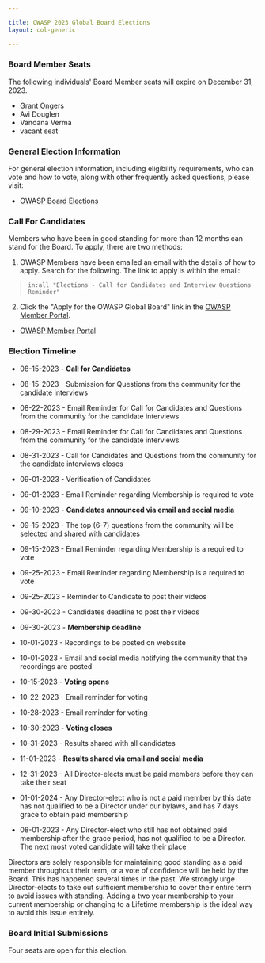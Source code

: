 ```yaml
---

title: OWASP 2023 Global Board Elections
layout: col-generic

---
```


<style>
  table th, table td, table tr {
    padding: 15 px;
    border: none;
}
</style>

### Board Member Seats

The following individuals' Board Member seats will expire on December 31, 2023.

- Grant Ongers
- Avi Douglen
- Vandana Verma
- vacant seat

### General Election Information

For general election information, including eligibility requirements, who can vote and how to vote, along with other frequently
asked questions, please visit:

- [OWASP Board Elections](/www-board/elections)

### Call For Candidates

Members who have been in good standing for more than 12 months can stand for the Board. To apply, there are two methods:

1. OWASP Members have been emailed an email with the details of how to apply. Search for the following. The link to apply is within the email:

> ```in:all "Elections - Call for Candidates and Interview Questions Reminder"```

2. Click the "Apply for the OWASP Global Board" link in the [OWASP Member Portal](https://members.owasp.org/).

- [OWASP Member Portal](https://members.owasp.org/)

### Election Timeline

- 08-15-2023 - **Call for Candidates**
- 08-15-2023 - Submission for Questions from the community for the candidate interviews
- 08-22-2023 - Email Reminder for Call for Candidates and Questions from the community for the candidate interviews
- 08-29-2023 - Email Reminder for Call for Candidates and Questions from the community for the candidate interviews
- 08-31-2023 - Call for Candidates and Questions from the community for the candidate interviews closes

- 09-01-2023 - Verification of Candidates
- 09-01-2023 - Email Reminder regarding Membership is required to vote
- 09-10-2023 - **Candidates announced via email and social media**
- 09-15-2023 - The top (6-7) questions from the community will be selected and shared with candidates
- 09-15-2023 - Email Reminder regarding Membership is a required to vote
- 09-25-2023 - Email Reminder regarding Membership is a required to vote
- 09-25-2023 - Reminder to Candidate to post their videos
- 09-30-2023 - Candidates deadline to post their videos
- 09-30-2023 - **Membership deadline**

- 10-01-2023 - Recordings to be posted on webssite
- 10-01-2023 - Email and social media notifying the community that the recordings are posted
- 10-15-2023 - **Voting opens**
- 10-22-2023 - Email reminder for voting
- 10-28-2023 - Email reminder for voting
- 10-30-2023 - **Voting closes**
- 10-31-2023 - Results shared with all candidates
- 11-01-2023 - **Results shared via email and social media**
- 12-31-2023 - All Director-elects must be paid members before they can take their seat
- 01-01-2024 - Any Director-elect who is not a paid member by this date has not qualified to be a Director under our bylaws, and has 7 days grace to obtain paid membership
- 08-01-2023 - Any Director-elect who still has not obtained paid membership after the grace period, has not qualified to be a Director. The next most voted candidate will take their place

Directors are solely responsible for maintaining good standing as a paid member throughout their term, or a vote of confidence will be held by the Board. This has happened several times in the past. We strongly urge Director-elects to take out sufficient membership to cover their entire term to avoid issues with standing. Adding a two year membership to your current membership or changing to a Lifetime membership is the ideal way to avoid this issue entirely.

### Board Initial Submissions

Four seats are open for this election.




  

